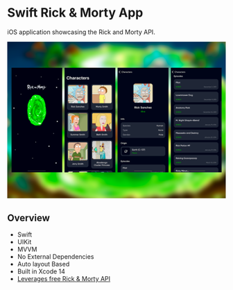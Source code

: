 # Swift Rick & Morty App

iOS application showcasing the Rick and Morty API.

![RickAndMortyApp](https://github.com/Bellat0/RickAndMortyApp/blob/main/RickAndMorty.png)

## Overview
- Swift
- UIKit
- MVVM
- No External Dependencies
- Auto layout Based
- Built in Xcode 14
- [Leverages free Rick & Morty API](https://rickandmortyapi.com/)
